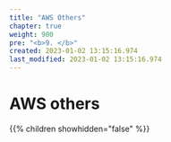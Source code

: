 ```yaml
---
title: "AWS Others"
chapter: true
weight: 900
pre: "<b>9. </b>"
created: 2023-01-02 13:15:16.974
last_modified: 2023-01-02 13:15:16.974
---
```


# AWS others

{{% children showhidden="false" %}}


